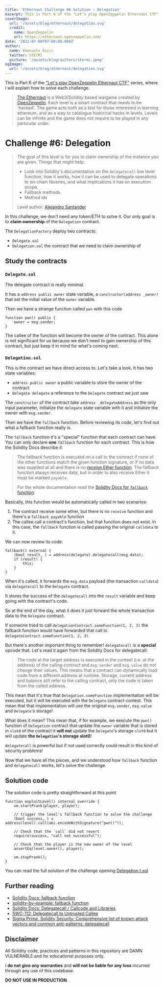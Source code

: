 ```yaml
---
title: 'Ethernaut Challenge #6 Solution — Delegation'
excerpt: This is Part 6 of the "Let’s play OpenZeppelin Ethernaut CTF" series, where I will explain how to solve each challenge.</br></br>In this challenge, we don't need any token/ETH to solve it. Our only goal is to **claim ownership** of the `Delegation` contract.
coverImage:
  url: '/assets/blog/ethernaut/delegation.svg'
  credit:
    name: OpenZeppelin
    url: https://ethernaut.openzeppelin.com/
date: '2022-07-08T07:00:00.000Z'
author:
  name: Emanuele Ricci
  twitter: StErMi
  picture: '/assets/blog/authors/stermi.jpeg'
ogImage:
  url: '/assets/blog/ethernaut/delegation.svg'
---
```


This is Part 6 of the ["Let's play OpenZeppelin Ethernaut CTF"](https://stermi.xyz/blog/lets-play-openzeppelin-ethernaut) series, where I will explain how to solve each challenge.

> [The Ethernaut](https://ethernaut.openzeppelin.com/) is a Web3/Solidity based wargame created by [OpenZeppelin](https://openzeppelin.com/).
> Each level is a smart contract that needs to be 'hacked'. The game acts both as a tool for those interested in learning ethereum, and as a way to catalogue historical hacks in levels. Levels can be infinite and the game does not require to be played in any particular order.

# Challenge #6: Delegation

> The goal of this level is for you to claim ownership of the instance you are given.
> Things that might help:
>
> - Look into Solidity's documentation on the `delegatecall` low level function, how it works, how it can be used to delegate operations to on-chain libraries, and what implications it has on execution scope.
> - Fallback methods
> - Method ids
>
> Level author: [Alejandro Santander](https://github.com/ajsantander)

In this challenge, we don't need any token/ETH to solve it. Our only goal is to **claim ownership** of the `Delegation` contract.

The `DelegationFactory` deploy two contracts:

- `Delegate.sol`
- `Delegation.sol` the contract that we need to claim ownership of

## Study the contracts

### `Delegate.sol`

The delegate contract is really minimal.

It has a `address public owner` state variable, a `constructor(address _owner)` that set the initial value of the `owner` variable.

Then we have a strange function called `pwn` with this code

```solidity
function pwn() public {
    owner = msg.sender;
}
```

The callee of the function will become the owner of the contract. This alone is not significant for us because we don't need to gain ownership of this contract, but just keep it in mind for what's coming next.

### `Delegation.sol`

This is the contract we have direct access to. Let's take a look.
It has two state variables:

- `address public owner` a public variable to store the owner of the contract
- `Delegate delegate` a reference to the `Delegate` contract we just saw

The `constructor` of the contract take `address _delegateAddress` as the only input parameter, initialize the `delegate` state variable with it and initialize the owner with `msg.sender`.

Then we have the `fallback` function. Before reviewing its code, let's find out what a fallback function really is.

The `fallback` function it's a "special" function that each contract can have. You can only declare **one** `fallback` function for each contract. This is how the Solidity Docs describe it:

> The fallback function is executed on a call to the contract if none of the other functions match the given function signature, or if no data was supplied at all and there is no [receive Ether function](https://docs.soliditylang.org/en/latest/contracts.html#receive-ether-function). The fallback function always receives data, but in order to also receive Ether it must be marked `payable`.
>
> For the whole documentation read the [Solidity Docs for `fallback` function](https://docs.soliditylang.org/en/latest/contracts.html#fallback-function).

Basically, this function would be automatically called in two scenarios:

1. The contract receive some ether, but there is no `receive` function and there's a `fallback payable` function
2. The callee call a contract's function, but that function does not exist. In this case, the `fallback` function is called passing the original `calldata` to it.

We can now review its code:

```solidity
fallback() external {
    (bool result, ) = address(delegate).delegatecall(msg.data);
    if (result) {
        this;
    }
}
```

When it's called, it forwards the `msg.data` payload (the transaction `calldata`) via `delegatecall` to the `Delegate` contract.

It stores the success of the `delegatecall` into the `result` variable and keep going with the contract's code.

So at the end of the day, what it does it just forward the whole transaction data to the `Delegate` contract.

If someone tried to call `delegationContract.someFunction(1, 2, 3)` the fallback function would have forwarded that call to `delegateContract.someFunction(1, 2, 3)`.

But there's another important thing to remember! `delegatecall` is a **special** opcode that. Let's read it again from the Solidity Docs for delegatecall:

> The code at the target address is executed in the context (i.e. at the address) of the calling contract and `msg.sender` and `msg.value` do not change their values.
> This means that a contract can dynamically load code from a different address at runtime. Storage, current address and balance still refer to the calling contract, only the code is taken from the called address.

This mean that it's true that `Delegation.someFunction` implementation will be executed, but it will be executed with the `Delegate` contract context. This mean that that implementation will use the original `msg.sender`, `msg.value` and `Delegate`'s storage!

What does it mean? This mean that, if for example, we execute the `pwn()` function of `Delegation` contract that update the `owner` variable that is stored in `slot0` of the contract it **will not** update the `Delegate`'s storage `slot0` but it will update **the `Delegation`'s storage slot0**!

`delegatecall` is powerful but if not used correctly could result in this kind of security problems!

Now that we have all the pieces, and we understood how `fallback` function and `delegatecall` works, let's solve the challenge.

## Solution code

The solution code is pretty straightforward at this point

```solidity
function exploitLevel() internal override {
    vm.startPrank(player, player);

    // trigger the level's fallback function to solve the challenge
    (bool success, ) = address(level).call(abi.encodeWithSignature("pwn()"));

    // Check that the `call` did not revert
    require(success, "call not successful");

    // Check that the player is the new owner of the level
    assertEq(level.owner(), player);

    vm.stopPrank();
}
```

You can read the full solution of the challenge opening [Delegation.t.sol](https://github.com/StErMi/foundry-ethernaut/blob/main/test/Delegation.t.sol)

## Further reading

- [Solidity Docs: fallback function](https://docs.soliditylang.org/en/latest/contracts.html#fallback-function)
- [solidity-by-example: fallback function](https://solidity-by-example.org/fallback)
- [Solidity Docs: Delegatecall / Callcode and Libraries](https://docs.soliditylang.org/en/latest/introduction-to-smart-contracts.html#delegatecall-callcode-and-libraries)
- [SWC-112: Delegatecall to Untrusted Callee](https://swcregistry.io/docs/SWC-112)
- [Sigma Prime, Solidity Security: Comprehensive list of known attack vectors and common anti-patterns: delegatecall](https://blog.sigmaprime.io/solidity-security.html#delegatecall)

## Disclaimer

All Solidity code, practices and patterns in this repository are DAMN VULNERABLE and for educational purposes only.

I **do not give any warranties** and **will not be liable for any loss** incurred through any use of this codebase.

**DO NOT USE IN PRODUCTION**.
